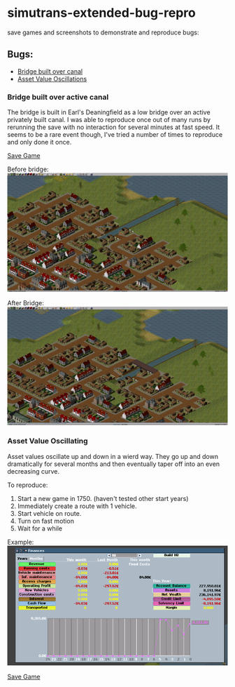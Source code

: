 # simutrans-extended-bug-repro
save games and screenshots to demonstrate and reproduce bugs:

## Bugs:

* [Bridge built over canal](#bridge)
* [Asset Value Oscillations](#asset)


### <a name="bridge">Bridge built over active canal</a>
The bridge is built in Earl's Deaningfield as a low bridge over an active privately built canal.  I was able to reproduce once out of many runs by rerunning the save with no interaction for several minutes at fast speed.  It seems to be a rare event though, I've tried a number of times to reproduce and only done it once.  

[Save Game](https://github.com/whaleberg/simutrans-extended-bug-repro/blob/master/save%20before%20bridge%20construction.sve)

Before bridge:
![Screenshot of save before bridge](nobridge.png)

After Bridge:
![Screenshot of offending bridge](simscr03.png)

### <a name="asset">Asset Value Oscillating</a>

Asset values oscillate up and down in a wierd way.  They go up and down dramatically for several months and then eventually taper off into an even decreasing curve. 

To reproduce:

1. Start a new game in 1750.  (haven't tested other start years)
2. Immediately create a route with 1 vehicle.  
3. Start vehicle on route.
4.  Turn on fast motion
5.  Wait for a while


Example:
![Asset Value Screen Shot](assets.png)

[Save Game](https://github.com/whaleberg/simutrans-extended-bug-repro/blob/master/assets%20oscillating.sve)


